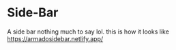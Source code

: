 # Side-Bar
A side bar nothing much to say lol.
this is how it looks like https://armadosidebar.netlify.app/
